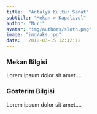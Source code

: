 ```yaml
---
title:  "Antalya Kultur Sanat"
subtitle: "Mekan > Kapaliyol"
author: "Nuri"
avatar: "img/authors/sloth.png"
image: "img/aks.jpg"
date:   2018-03-15 12:12:12
---
```


### Mekan Bilgisi
Lorem ipsum dolor sit amet....

### Gosterim Bilgisi
Lorem ipsum dolor sit amet....